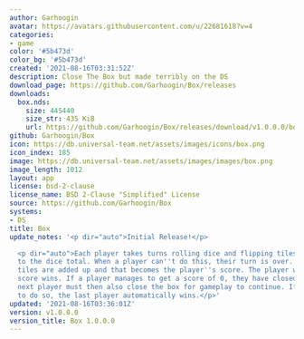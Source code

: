 ```yaml
---
author: Garhoogin
avatar: https://avatars.githubusercontent.com/u/22681618?v=4
categories:
- game
color: '#5b473d'
color_bg: '#5b473d'
created: '2021-08-16T03:31:52Z'
description: Close The Box but made terribly on the DS
download_page: https://github.com/Garhoogin/Box/releases
downloads:
  box.nds:
    size: 445440
    size_str: 435 KiB
    url: https://github.com/Garhoogin/Box/releases/download/v1.0.0.0/box.nds
github: Garhoogin/Box
icon: https://db.universal-team.net/assets/images/icons/box.png
icon_index: 185
image: https://db.universal-team.net/assets/images/images/box.png
image_length: 1012
layout: app
license: bsd-2-clause
license_name: BSD 2-Clause "Simplified" License
source: https://github.com/Garhoogin/Box
systems:
- DS
title: Box
update_notes: '<p dir="auto">Initial Release!</p>

  <p dir="auto">Each player takes turns rolling dice and flipping tiles that add up
  to the dice total. When a player can''t do this, their turn is over. The remaining
  tiles are added up and that becomes the player''s score. The player with the lowest
  score wins. If a player manages to get a score of 0, they have closed the box. The
  next player must then also close the box for gameplay to continue. If they fail
  to do so, the last player automatically wins.</p>'
updated: '2021-08-16T03:36:01Z'
version: v1.0.0.0
version_title: Box 1.0.0.0
---
```

